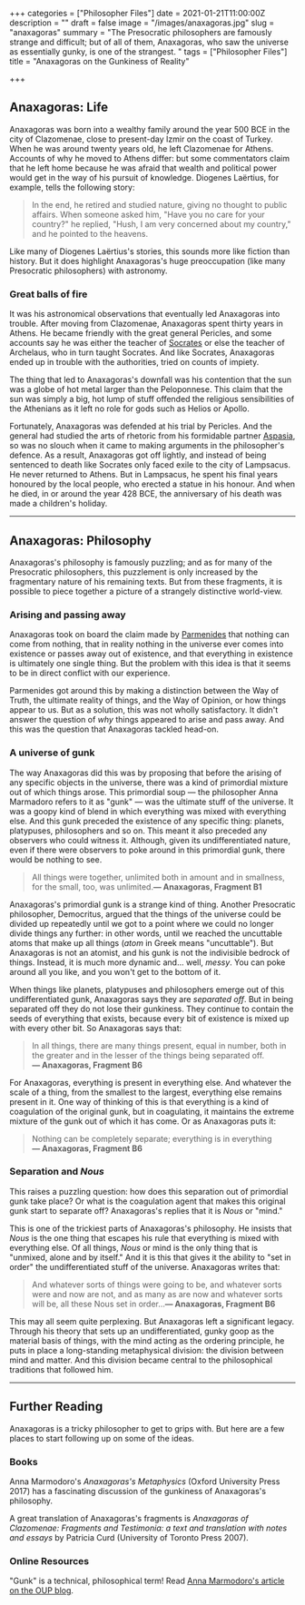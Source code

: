 +++
categories = ["Philosopher Files"]
date = 2021-01-21T11:00:00Z
description = ""
draft = false
image = "/images/anaxagoras.jpg"
slug = "anaxagoras"
summary = "The Presocratic philosophers are famously strange and difficult; but of all of them, Anaxagoras, who saw the universe as essentially gunky, is one of the strangest. "
tags = ["Philosopher Files"]
title = "Anaxagoras on the Gunkiness of Reality"

+++


## **Anaxagoras: Life**

Anaxagoras was born into a wealthy family around the year 500 BCE in the city of Clazomenae, close to present-day Izmir on the coast of Turkey. When he was around twenty years old, he left Clazomenae for Athens. Accounts of why he moved to Athens differ: but some commentators claim that he left home because he was afraid that wealth and political power would get in the way of his pursuit of knowledge. Diogenes Laërtius, for example, tells the following story:

> In the end, he retired and studied nature, giving no thought to public affairs. When someone asked him, "Have you no care for your country?" he replied, "Hush, I am very concerned about my country," and he pointed to the heavens.

Like many of Diogenes Laërtius's stories, this sounds more like fiction than history. But it does highlight Anaxagoras's huge preoccupation (like many Presocratic philosophers) with astronomy.

### Great balls of fire

It was his astronomical observations that eventually led Anaxagoras into trouble. After moving from Clazomenae, Anaxagoras spent thirty years in Athens. He became friendly with the great general Pericles, and some accounts say he was either the teacher of [Socrates](/socrates) or else the teacher of Archelaus, who in turn taught Socrates. And like Socrates, Anaxagoras ended up in trouble with the authorities, tried on counts of impiety.

The thing that led to Anaxagoras's downfall was his contention that the sun was a globe of hot metal larger than the Peloponnese. This claim that the sun was simply a big, hot lump of stuff offended the religious sensibilities of the Athenians as it left no role for gods such as Helios or Apollo.

Fortunately, Anaxagoras was defended at his trial by Pericles. And the general had studied the arts of rhetoric from his formidable partner [Aspasia](/aspasia), so was no slouch when it came to making arguments in the philosopher's defence. As a result, Anaxagoras got off lightly, and instead of being sentenced to death like Socrates only faced exile to the city of Lampsacus. He never returned to Athens. But in Lampsacus, he spent his final years honoured by the local people, who erected a statue in his honour. And when he died, in or around the year 428 BCE, the anniversary of his death was made a children's holiday.

---

## **Anaxagoras: Philosophy**

Anaxagoras's philosophy is famously puzzling; and as for many of the Presocratic philosophers, this puzzlement is only increased by the fragmentary nature of his remaining texts. But from these fragments, it is possible to piece together a picture of a strangely distinctive world-view.

### **Arising and passing away**

Anaxagoras took on board the claim made by [Parmenides](/parmenides) that nothing can come from nothing, that in reality nothing in the universe ever comes into existence or passes away out of existence, and that everything in existence is ultimately one single thing. But the problem with this idea is that it seems to be in direct conflict with our experience.

Parmenides got around this by making a distinction between the Way of Truth, the ultimate reality of things, and the Way of Opinion, or how things appear to us. But as a solution, this was not wholly satisfactory. It didn't answer the question of _why_ things appeared to arise and pass away. And this was the question that Anaxagoras tackled head-on.

### A universe of gunk

The way Anaxagoras did this was by proposing that before the arising of any specific objects in the universe, there was a kind of primordial mixture out of which things arose. This primordial soup — the philosopher Anna Marmadoro refers to it as "gunk" — was the ultimate stuff of the universe. It was a goopy kind of blend in which everything was mixed with everything else. And this gunk preceded the existence of any specific thing: planets, platypuses, philosophers and so on. This meant it also preceded any observers who could witness it. Although, given its undifferentiated nature, even if there were observers to poke around in this primordial gunk, there would be nothing to see.

> All things were together, unlimited both in amount and in smallness, for the small, too, was unlimited.**— Anaxagoras, Fragment B1**


Anaxagoras's primordial gunk is a strange kind of thing. Another Presocratic philosopher, Democritus, argued that the things of the universe could be divided up repeatedly until we got to a point where we could no longer divide things any further: in other words, until we reached the uncuttable atoms that make up all things (_atom_ in Greek means "uncuttable"). But Anaxagoras is not an atomist, and his gunk is not the indivisible bedrock of things. Instead, it is much more dynamic and... well, _messy_. You can poke around all you like, and you won't get to the bottom of it.

When things like planets, platypuses and philosophers emerge out of this undifferentiated gunk, Anaxagoras says they are _separated off_. But in being separated off they do not lose their gunkiness. They continue to contain the seeds of everything that exists, because every bit of existence is mixed up with every other bit. So Anaxagoras says that:

> In all things, there are many things present, equal in number, both in the greater and in the lesser of the things being separated off.**— Anaxagoras, Fragment B6**

For Anaxagoras, everything is present in everything else. And whatever the scale of a thing, from the smallest to the largest, everything else remains present in it. One way of thinking of this is that everything is a kind of coagulation of the original gunk, but in coagulating, it maintains the extreme mixture of the gunk out of which it has come. Or as Anaxagoras puts it:

> Nothing can be completely separate; everything is in everything **— Anaxagoras, Fragment B6**

### Separation and _Nous_

This raises a puzzling question: how does this separation out of primordial gunk take place? Or what is the coagulation agent that makes this original gunk start to separate off? Anaxagoras's replies that it is _Nous_ or "mind."

This is one of the trickiest parts of Anaxagoras's philosophy. He insists that _Nous_ is the one thing that escapes his rule that everything is mixed with everything else. Of all things, _Nous_ or mind is the only thing that is "unmixed, alone and by itself." And it is this that gives it the ability to "set in order" the undifferentiated stuff of the universe. Anaxagoras writes that:

> And whatever sorts of things were going to be, and whatever sorts were and now are not, and as many as are now and whatever sorts will be, all these Nous set in order...**— Anaxagoras, Fragment B6**

This may all seem quite perplexing. But Anaxagoras left a significant legacy. Through his theory that sets up an undifferentiated, gunky goop as the material basis of things, with the mind acting as the ordering principle, he puts in place a long-standing metaphysical division: the division between mind and matter. And this division became central to the philosophical traditions that followed him.

---

## **Further Reading**

Anaxagoras is a tricky philosopher to get to grips with. But here are a few places to start following up on some of the ideas.

### **Books**

Anna Marmodoro's _Anaxagoras's Metaphysics_ (Oxford University Press 2017) has a fascinating discussion of the gunkiness of Anaxagoras's philosophy.

A great translation of Anaxagoras's fragments is _Anaxagoras of Clazomenae: Fragments and Testimonia: a text and translation with notes and essays_ by Patricia Curd (University of Toronto Press 2007).

### **Online Resources**

"Gunk" is a technical, philosophical term! Read [Anna Marmodoro's article on the OUP blog](https://blog.oup.com/2017/08/gunk-never-knew/).





